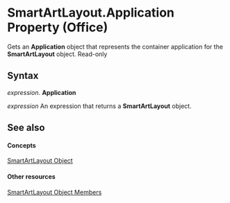 
# SmartArtLayout.Application Property (Office)

Gets an  **Application** object that represents the container application for the **SmartArtLayout** object. Read-only


## Syntax

 _expression_. **Application**

 _expression_ An expression that returns a **SmartArtLayout** object.


## See also


#### Concepts


[SmartArtLayout Object](f8d9db83-86f7-4830-096d-5d15368ab6b1.md)
#### Other resources


[SmartArtLayout Object Members](addb351f-b586-c4a1-e3d2-ad170e0ed750.md)
